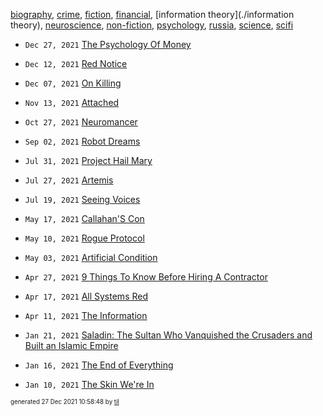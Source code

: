 [biography](./biography), [crime](./crime), [fiction](./fiction), [financial](./financial), [information theory](./information theory), [neuroscience](./neuroscience), [non-fiction](./non-fiction), [psychology](./psychology), [russia](./russia), [science](./science), [scifi](./scifi)

* <code>Dec 27, 2021</code> [The Psychology Of Money](2021-12-27T10-13-39-the-psychology-of-money.md)
* <code>Dec 12, 2021</code> [Red Notice](2021-12-15T21-11-09-red-notice.md)
* <code>Dec 07, 2021</code> [On Killing](2021-12-07T21-52-09-on-killing.md)

* <code>Nov 13, 2021</code> [Attached](2021-11-13T21-54-47-attached.md)

* <code>Oct 27, 2021</code> [Neuromancer](2021-10-27T04-44-47-neuromancer.md)

* <code>Sep 02, 2021</code> [Robot Dreams](2021-09-02T04-51-51-robot-dreams.md)

* <code>Jul 31, 2021</code> [Project Hail Mary](2021-07-31T18-02-26-project-hail-mary.md)
* <code>Jul 27, 2021</code> [Artemis](2021-07-27T12-50-36-artemis.md)
* <code>Jul 19, 2021</code> [Seeing Voices](2021-07-19T15-32-44-seeing-voices.md)

* <code>May 17, 2021</code> [Callahan'S Con](2021-05-17T10-54-54-callahan's-con.md)
* <code>May 10, 2021</code> [Rogue Protocol](2021-05-10T21-43-13-rogue-protocol.md)
* <code>May 03, 2021</code> [Artificial Condition](2021-05-03T21-46-11-artificial-condition.md)

* <code>Apr 27, 2021</code> [9 Things To Know Before Hiring A Contractor](2021-04-27T22-38-54-9-things-to-know-before-hiring-a-contractor.md)
* <code>Apr 17, 2021</code> [All Systems Red](2021-04-17T20-45-05-all-systems-red.md)
* <code>Apr 11, 2021</code> [The Information](2021-04-11T18-17-33-the-information.md)

* <code>Jan 21, 2021</code> [Saladin: The Sultan Who Vanquished the Crusaders and Built an Islamic Empire](2021-01-21T01-17-38-saladin.md)
* <code>Jan 16, 2021</code> [The End of Everything](2021-01-16T20-15-38-the-end-of-everything.md)
* <code>Jan 10, 2021</code> [The Skin We're In](2021-01-10T16-54-31-the-skin-we're-in.md)


<sup><sub>generated 27 Dec 2021 10:58:48 by <a href='https://github.com/senorprogrammer/til'>til</a></sub></sup>
